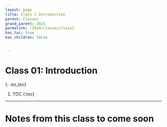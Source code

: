 ```yaml
---
layout: page
title: Class 1 Introduction
parent: Classes
grand_parent: 2024
permalink: /2024/classes/class1
has_toc: true
has_children: false


---
```


# Class 01: Introduction
{: .no_toc}

1. TOC
{:toc}


---

# Notes from this class to come soon

